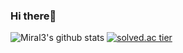 ### Hi there👋
![Miral3's github stats](https://github-readme-stats.vercel.app/api?username=Miral3&show_icons=true)
[![solved.ac tier](http://mazassumnida.wtf/api/generate_badge?boj=dydtkd113)](https://solved.ac/dydtkd113)
